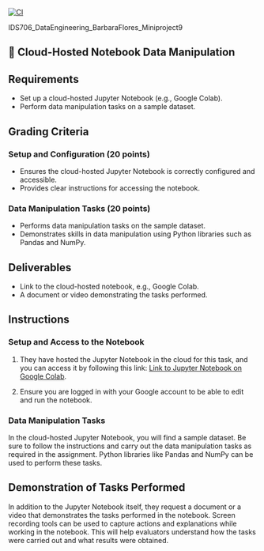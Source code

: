 
[![CI](https://github.com/nogibjj/IDS706_DataEngineering_BarbaraFlores_Miniproject9/actions/workflows/cicd.yml/badge.svg)](https://github.com/nogibjj/IDS706_DataEngineering_BarbaraFlores_Miniproject9/actions/workflows/cicd.yml)

IDS706_DataEngineering_BarbaraFlores_Miniproject9
## 📂  Cloud-Hosted Notebook Data Manipulation


## Requirements

- Set up a cloud-hosted Jupyter Notebook (e.g., Google Colab).
- Perform data manipulation tasks on a sample dataset.

## Grading Criteria

### Setup and Configuration (20 points)
- Ensures the cloud-hosted Jupyter Notebook is correctly configured and accessible.
- Provides clear instructions for accessing the notebook.

### Data Manipulation Tasks (20 points)
- Performs data manipulation tasks on the sample dataset.
- Demonstrates skills in data manipulation using Python libraries such as Pandas and NumPy.

## Deliverables

- Link to the cloud-hosted notebook, e.g., Google Colab.
- A document or video demonstrating the tasks performed.

## Instructions

### Setup and Access to the Notebook

1. They have hosted the Jupyter Notebook in the cloud for this task, and you can access it by following this link: [Link to Jupyter Notebook on Google Colab](insert_your_link_here).

2. Ensure you are logged in with your Google account to be able to edit and run the notebook.

### Data Manipulation Tasks

In the cloud-hosted Jupyter Notebook, you will find a sample dataset. Be sure to follow the instructions and carry out the data manipulation tasks as required in the assignment. Python libraries like Pandas and NumPy can be used to perform these tasks.

## Demonstration of Tasks Performed

In addition to the Jupyter Notebook itself, they request a document or a video that demonstrates the tasks performed in the notebook. Screen recording tools can be used to capture actions and explanations while working in the notebook. This will help evaluators understand how the tasks were carried out and what results were obtained.



